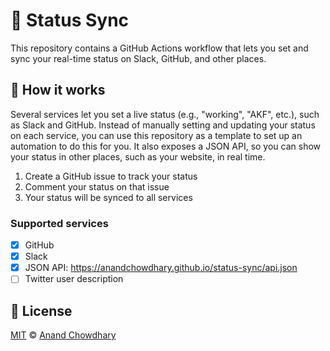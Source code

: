 # 🔴 Status Sync

This repository contains a GitHub Actions workflow that lets you set and sync your real-time status on Slack, GitHub, and other places.

## 🌟 How it works

Several services let you set a live status (e.g., "working", "AKF", etc.), such as Slack and GitHub. Instead of manually setting and updating your status on each service, you can use this repository as a template to set up an automation to do this for you. It also exposes a JSON API, so you can show your status in other places, such as your website, in real time.

1. Create a GitHub issue to track your status
2. Comment your status on that issue
3. Your status will be synced to all services

### Supported services

- [x] GitHub
- [x] Slack
- [x] JSON API: https://anandchowdhary.github.io/status-sync/api.json
- [ ] Twitter user description

## 📄 License

[MIT](./LICENSE) © [Anand Chowdhary](https://anandchowdhary.com)
